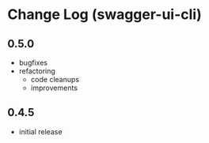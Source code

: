# Change Log (swagger-ui-cli)

## 0.5.0

* bugfixes
* refactoring
  * code cleanups
  * improvements

## 0.4.5

* initial release
